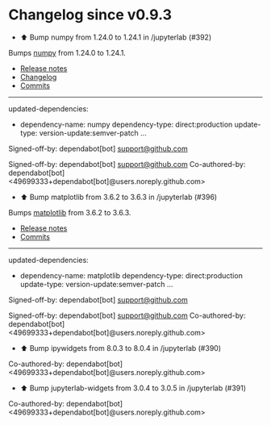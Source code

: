 # Changelog since v0.9.3
- ⬆️ Bump numpy from 1.24.0 to 1.24.1 in /jupyterlab (#392)

Bumps [numpy](https://github.com/numpy/numpy) from 1.24.0 to 1.24.1.
- [Release notes](https://github.com/numpy/numpy/releases)
- [Changelog](https://github.com/numpy/numpy/blob/main/doc/RELEASE_WALKTHROUGH.rst)
- [Commits](https://github.com/numpy/numpy/compare/v1.24.0...v1.24.1)

---
updated-dependencies:
- dependency-name: numpy
  dependency-type: direct:production
  update-type: version-update:semver-patch
...

Signed-off-by: dependabot[bot] <support@github.com>

Signed-off-by: dependabot[bot] <support@github.com>
Co-authored-by: dependabot[bot] <49699333+dependabot[bot]@users.noreply.github.com> 
- ⬆️ Bump matplotlib from 3.6.2 to 3.6.3 in /jupyterlab (#396)

Bumps [matplotlib](https://github.com/matplotlib/matplotlib) from 3.6.2 to 3.6.3.
- [Release notes](https://github.com/matplotlib/matplotlib/releases)
- [Commits](https://github.com/matplotlib/matplotlib/compare/v3.6.2...v3.6.3)

---
updated-dependencies:
- dependency-name: matplotlib
  dependency-type: direct:production
  update-type: version-update:semver-patch
...

Signed-off-by: dependabot[bot] <support@github.com>

Signed-off-by: dependabot[bot] <support@github.com>
Co-authored-by: dependabot[bot] <49699333+dependabot[bot]@users.noreply.github.com> 
- ⬆️ Bump ipywidgets from 8.0.3 to 8.0.4 in /jupyterlab (#390)

Co-authored-by: dependabot[bot] <49699333+dependabot[bot]@users.noreply.github.com> 
- ⬆️ Bump jupyterlab-widgets from 3.0.4 to 3.0.5 in /jupyterlab (#391)

Co-authored-by: dependabot[bot] <49699333+dependabot[bot]@users.noreply.github.com> 
